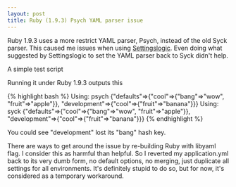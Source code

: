 ```yaml
---
layout: post
title: Ruby (1.9.3) Psych YAML parser issue
---
```

Ruby 1.9.3 uses a more restrict YAML parser, Psych, instead of the old Syck parser. This caused me issues when using [Settingslogic](https://github.com/binarylogic/settingslogic). Even doing what suggested by Settingslogic to set the YAML parser back to Syck didn't help.

A simple test script
<script src="https://gist.github.com/1697539.js?file=yaml_parse.rb"></script>

Running it under Ruby 1.9.3 outputs this

{% highlight bash %}
Using: psych
{"defaults"=>{"cool"=>{"bang"=>"wow", "fruit"=>"apple"}}, "development"=>{"cool"=>{"fruit"=>"banana"}}}
Using: syck
{"defaults"=>{"cool"=>{"bang"=>"wow", "fruit"=>"apple"}}, "development"=>{"cool"=>{"fruit"=>"banana"}}}
{% endhighlight %}

You could see "development" lost its "bang" hash key. 

There are ways to get around the issue by re-building Ruby with libyaml flag. I consider this as harmful than helpful. So I reverted my application.yml back to its very dumb form, no default options, no merging, just duplicate all settings for all environments. It's definitely stupid to do so, but for now, it's considered as a temporary workaround.
